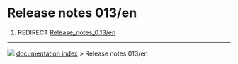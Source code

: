 # Release notes 013/en
1.  REDIRECT [Release_notes_0.13/en](Release_notes_0.13/en.md)



---
![](images/Button_right.svg) [documentation index](../README.md) > Release notes 013/en
